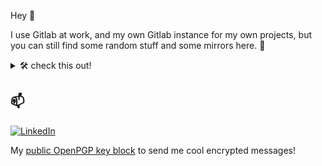 Hey 👋

I use Gitlab at work, and my own Gitlab instance for my own projects, but you can still find some random stuff and some mirrors here. 🧙

<details>
  <summary>🛠️ check this out!</summary>

  - Send **[BingusBoingus](https://github.com/BingusBoingus-Developer-Team/BingusBoingus)** an [Invitation](https://discord.com/oauth2/authorize?client_id=1148302315674144778) to your discord server
  - Install **[goji-CLI](https://github.com/sanriodev/goji)**
    - ```zsh
      brew tap sanriodev/homebrew-goji && brew install goji
      or
      go install github.com/sanriodev/goji@latest
      ```
  - Join [**Alina's App**](https://github.com/sanriodev/aandm) Beta and report Feedback on [Testflight](https://testflight.apple.com/join/kz131jGp)

</details>

## 📫

[![LinkedIn](https://img.shields.io/badge/LinkedIn-0A66C2?style=for-the-badge&logo=linkedin&logoColor=white)](https://www.linkedin.com/in/matteo-juen-6050bb284/)

My <a href="https://raw.githubusercontent.com/sanriodev/sanriodev/main/key.gpg" target="_blank">public OpenPGP key block</a> to send me cool encrypted messages!
